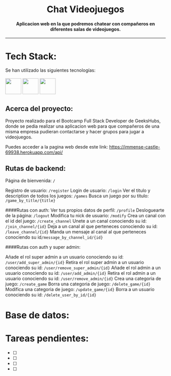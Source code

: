 


<h1 align="center">Chat Videojuegos</h1>

<h4 align="center">Aplicacion web en la que podremos chatear con compañeros en diferentes salas de videojuegos.<h4>

---
# Tech Stack:

Se han utilizado las siguientes tecnologías: <br/><br/>
 <code><img height="50" src="https://cdn.jsdelivr.net/gh/devicons/devicon/icons/laravel/laravel-plain-wordmark.svg" /></code> <code><img  height="50"  src="https://cdn.jsdelivr.net/gh/devicons/devicon/icons/heroku/heroku-plain-wordmark.svg"></code> <code><img  height="50"  src="https://cdn.jsdelivr.net/gh/devicons/devicon/icons/php/php-plain.svg"></code> 
</a></code> <br/>


## Acerca del proyecto:

Proyecto realizado para el Bootcamp Full Stack Developer de GeeksHubs, donde se pedia realizar una aplicacion web para que compañeros de una misma empresa pudieran contactarse y hacer grupos para jugar a videojuegos.

Puedes acceder a la pagina web desde este link: https://immense-castle-69938.herokuapp.com/api/

## Rutas de backend:

Página de bienvenida: `/` 


Registro de usuario: `/register`
Login de usuario: `/login`
Ver el titulo y description de todos los juegos: `/games`
Busca un juego por su titulo: `/game_by_title/{title}`

####Rutas con auth:
Ver tus propios datos de perfil: `/profile`
Desloguearte de la página: `/logout` 
Modifica tu nick de usuario: `/modify`
Crea un canal con el id del juego: `/create_channel`
Unete a un canal conociendo su id: `/join_channel/{id}`
Deja a un canal al que perteneces conociendo su id: `/leave_channel/{id}`
Manda un mensaje al canal al que perteneces conociendo su id`/message_by_channel_id/{id}`

####Rutas con auth y super admin:

Añade el rol super admin a un usuario conociendo su id: `/user/add_super_admin/{id}`
Retira el rol super admin a un usuario conociendo su id: `/user/remove_super_admin/{id}`
Añade el rol admin a un usuario conociendo su id: `/user/add_admin/{id}`
Retira el rol admin a un usuario conociendo su id: `/user/remove_admin/{id}`
Crea una categoria de juego: `/create_game`
Borra una categoria de juego: `/delete_game/{id}`
Modifica una categoria de juego: `/update_game/{id}`
Borra a un usuario conociendo su id: `/delete_user_by_id/{id}`

# Base de datos:

# Tareas pendientes:
  - [ ] 
  - [ ] 
  - [ ] 
  - [ ] 